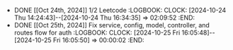 - DONE [[Oct 24th, 2024]] 1/2 Leetcode
  :LOGBOOK:
  CLOCK: [2024-10-24 Thu 14:24:43]--[2024-10-24 Thu 16:34:35] =>  02:09:52
  :END:
- DONE [[Oct 25th, 2024]] Fix service, config, model, controller, and routes flow for auth
  :LOGBOOK:
  CLOCK: [2024-10-25 Fri 16:05:48]--[2024-10-25 Fri 16:05:50] =>  00:00:02
  :END: